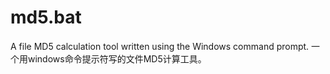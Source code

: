 # md5.bat
A file MD5 calculation tool written using the Windows command prompt. 一个用windows命令提示符写的文件MD5计算工具。

